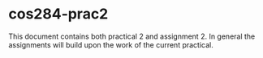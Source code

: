 # cos284-prac2
 This document contains both practical 2 and assignment 2. In general the assignments will build upon the work of the current practical.
